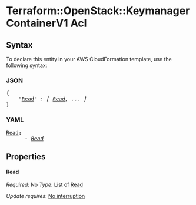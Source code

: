 # Terraform::OpenStack::KeymanagerContainerV1 Acl

## Syntax

To declare this entity in your AWS CloudFormation template, use the following syntax:

### JSON

<pre>
{
    "<a href="#read" title="Read">Read</a>" : <i>[ <a href="acl-read.md">Read</a>, ... ]</i>
}
</pre>

### YAML

<pre>
<a href="#read" title="Read">Read</a>: <i>
      - <a href="acl-read.md">Read</a></i>
</pre>

## Properties

#### Read

_Required_: No
_Type_: List of <a href="acl-read.md">Read</a>

_Update requires_: [No interruption](https://docs.aws.amazon.com/AWSCloudFormation/latest/UserGuide/using-cfn-updating-stacks-update-behaviors.html#update-no-interrupt)

